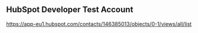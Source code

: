 ## HubSpot Developer Test Account
https://app-eu1.hubspot.com/contacts/146385013/objects/0-1/views/all/list
